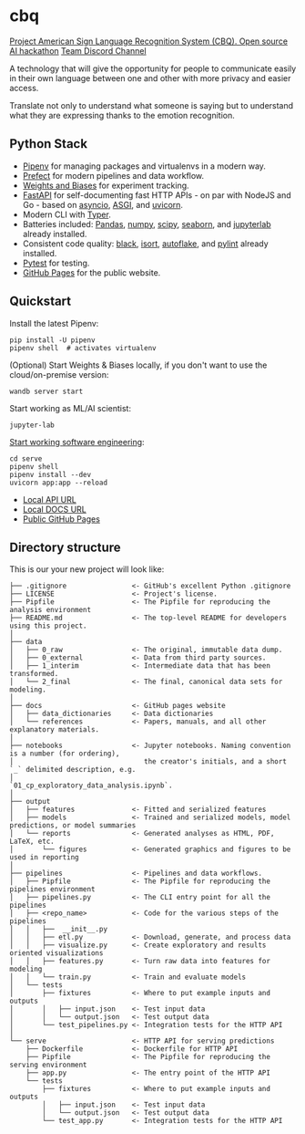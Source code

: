 # cbq

[Project American Sign Language Recognition System (CBQ). Open source AI hackathon](https://lablab.ai/event/open-source-ai-hackathon/codebasequestions-cbq?channelId=1102943325432061963)
[Team Discord Channel](https://discord.com/channels/1068148026708860969/1102943325432061963)

A technology that will give the opportunity for people to communicate easily in their own language between one and other with more privacy and easier access.

Translate not only to understand what someone is saying but to understand what they are expressing thanks to the emotion recognition.


## Python Stack

* [Pipenv] for managing packages and virtualenvs in a modern way.
* [Prefect] for modern pipelines and data workflow.
* [Weights and Biases] for experiment tracking.
* [FastAPI] for self-documenting fast HTTP APIs - on par with NodeJS and Go - based on [asyncio], [ASGI], and [uvicorn].
* Modern CLI with [Typer].
* Batteries included: [Pandas], [numpy], [scipy], [seaborn], and [jupyterlab] already installed.
* Consistent code quality: [black], [isort], [autoflake], and [pylint] already installed.
* [Pytest] for testing.
* [GitHub Pages] for the public website.

## Quickstart

Install the latest Pipenv:

    pip install -U pipenv
    pipenv shell  # activates virtualenv

(Optional) Start Weights & Biases locally, if you don't want to use the cloud/on-premise version:

    wandb server start

Start working as ML/AI scientist:

    jupyter-lab


[Start working software engineering](serve/README.md):

	cd serve
	pipenv shell
	pipenv install --dev
	uvicorn app:app --reload


* [Local API URL](http://127.0.0.1:8000)
* [Local DOCS URL](http://127.0.0.1:8000/docs)
* [Public GitHub Pages](http://ego.systemdef.com/cbq/)


## Directory structure

This is our your new project will look like:

    ├── .gitignore                <- GitHub's excellent Python .gitignore
    ├── LICENSE                   <- Project's license.
    ├── Pipfile                   <- The Pipfile for reproducing the analysis environment
    ├── README.md                 <- The top-level README for developers using this project.
    │
    ├── data
    │   ├── 0_raw                 <- The original, immutable data dump.
    │   ├── 0_external            <- Data from third party sources.
    │   ├── 1_interim             <- Intermediate data that has been transformed.
    │   └── 2_final               <- The final, canonical data sets for modeling.
    │
    ├── docs                      <- GitHub pages website
    │   ├── data_dictionaries     <- Data dictionaries
    │   └── references            <- Papers, manuals, and all other explanatory materials.
    │
    ├── notebooks                 <- Jupyter notebooks. Naming convention is a number (for ordering),
    │                                the creator's initials, and a short `_` delimited description, e.g.
    │                                `01_cp_exploratory_data_analysis.ipynb`.
    │
    ├── output
    │   ├── features              <- Fitted and serialized features
    │   ├── models                <- Trained and serialized models, model predictions, or model summaries
    │   └── reports               <- Generated analyses as HTML, PDF, LaTeX, etc.
    │       └── figures           <- Generated graphics and figures to be used in reporting
    │
    ├── pipelines                 <- Pipelines and data workflows.
    │   ├── Pipfile               <- The Pipfile for reproducing the pipelines environment
    │   ├── pipelines.py          <- The CLI entry point for all the pipelines
    │   ├── <repo_name>           <- Code for the various steps of the pipelines
    │   │   ├──  __init__.py
    │   │   ├── etl.py            <- Download, generate, and process data
    │   │   ├── visualize.py      <- Create exploratory and results oriented visualizations
    │   │   ├── features.py       <- Turn raw data into features for modeling
    │   │   └── train.py          <- Train and evaluate models
    │   └── tests
    │       ├── fixtures          <- Where to put example inputs and outputs
    │       │   ├── input.json    <- Test input data
    │       │   └── output.json   <- Test output data
    │       └── test_pipelines.py <- Integration tests for the HTTP API
    │
    └── serve                     <- HTTP API for serving predictions
        ├── Dockerfile            <- Dockerfile for HTTP API
        ├── Pipfile               <- The Pipfile for reproducing the serving environment
        ├── app.py                <- The entry point of the HTTP API
        └── tests
            ├── fixtures          <- Where to put example inputs and outputs
            │   ├── input.json    <- Test input data
            │   └── output.json   <- Test output data
            └── test_app.py       <- Integration tests for the HTTP API


[Cookiecutter]: https://github.com/audreyr/cookiecutter
[Pipenv]: https://pipenv.pypa.io/en/latest/
[Prefect]: https://docs.prefect.io/
[Weights and Biases]: https://www.wandb.com/
[MLFlow]: https://mlflow.org/
[FastAPI]: https://fastapi.tiangolo.com/
[asyncio]: https://docs.python.org/3/library/asyncio.html
[ASGI]: https://asgi.readthedocs.io/en/latest/
[uvicorn]: https://www.uvicorn.org/
[Typer]: https://typer.tiangolo.com/
[Pandas]: https://pandas.pydata.org/
[numpy]: https://numpy.org/
[scipy]: https://www.scipy.org/
[seaborn]: https://seaborn.pydata.org/
[jupyterlab]: https://jupyterlab.readthedocs.io/en/stable/
[black]: https://github.com/psf/black
[isort]: https://github.com/timothycrosley/isort
[autoflake]: https://github.com/myint/autoflake
[pylint]: https://www.pylint.org/
[Pytest]: https://docs.pytest.org/en/latest/
[GitHub Pages]: https://pages.github.com/
[Git LFS]: https://git-lfs.github.com/
